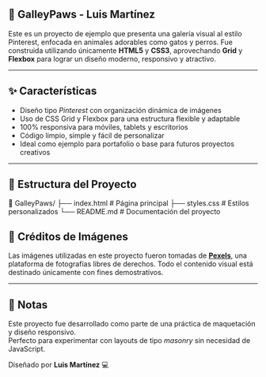 ## 🐾 GalleyPaws - Luis Martínez

Este es un proyecto de ejemplo que presenta una galería visual al estilo Pinterest, enfocada en animales adorables como gatos y perros. Fue construida utilizando únicamente **HTML5** y **CSS3**, aprovechando **Grid** y **Flexbox** para lograr un diseño moderno, responsivo y atractivo.

---

## ✨ Características

- Diseño tipo *Pinterest* con organización dinámica de imágenes
- Uso de CSS Grid y Flexbox para una estructura flexible y adaptable
- 100% responsiva para móviles, tablets y escritorios
- Código limpio, simple y fácil de personalizar
- Ideal como ejemplo para portafolio o base para futuros proyectos creativos

---

## 📂 Estructura del Proyecto
📁 GalleyPaws/ 
├── index.html # Página principal 
├── styles.css # Estilos personalizados 
└── README.md # Documentación del proyecto

## 📸 Créditos de Imágenes

Las imágenes utilizadas en este proyecto fueron tomadas de **[Pexels](https://www.pexels.com/)**, una plataforma de fotografías libres de derechos. Todo el contenido visual está destinado únicamente con fines demostrativos.

---

## 📌 Notas

Este proyecto fue desarrollado como parte de una práctica de maquetación y diseño responsivo.  
Perfecto para experimentar con layouts de tipo *masonry* sin necesidad de JavaScript.

Diseñado por **Luis Martínez** 💻 
